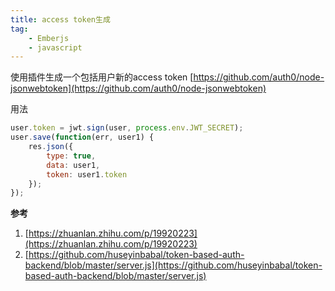 ```yaml
---
title: access token生成
tag:
    - Emberjs
    - javascript
---
```


使用插件生成一个包括用户新的access token
[https://github.com/auth0/node-jsonwebtoken](https://github.com/auth0/node-jsonwebtoken)

用法
```js
user.token = jwt.sign(user, process.env.JWT_SECRET);
user.save(function(err, user1) {
    res.json({
        type: true,
        data: user1,
        token: user1.token
    });
});
```
**参考**

1. [https://zhuanlan.zhihu.com/p/19920223](https://zhuanlan.zhihu.com/p/19920223)
2. [https://github.com/huseyinbabal/token-based-auth-backend/blob/master/server.js](https://github.com/huseyinbabal/token-based-auth-backend/blob/master/server.js)